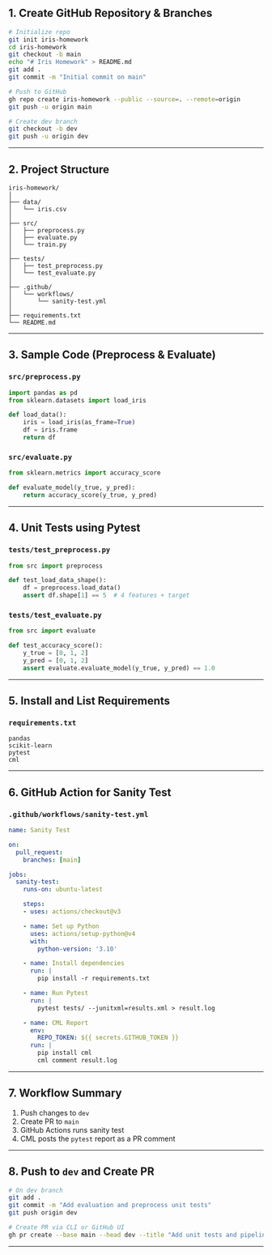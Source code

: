 
## 1. **Create GitHub Repository & Branches**

```bash
# Initialize repo
git init iris-homework
cd iris-homework
git checkout -b main
echo "# Iris Homework" > README.md
git add .
git commit -m "Initial commit on main"

# Push to GitHub
gh repo create iris-homework --public --source=. --remote=origin
git push -u origin main

# Create dev branch
git checkout -b dev
git push -u origin dev
```

---

## 2. **Project Structure**

```
iris-homework/
│
├── data/
│   └── iris.csv
│
├── src/
│   ├── preprocess.py
│   ├── evaluate.py
│   └── train.py
│
├── tests/
│   ├── test_preprocess.py
│   └── test_evaluate.py
│
├── .github/
│   └── workflows/
│       └── sanity-test.yml
│
├── requirements.txt
└── README.md
```

---

## 3. **Sample Code (Preprocess & Evaluate)**

### `src/preprocess.py`

```python
import pandas as pd
from sklearn.datasets import load_iris

def load_data():
    iris = load_iris(as_frame=True)
    df = iris.frame
    return df
```

### `src/evaluate.py`

```python
from sklearn.metrics import accuracy_score

def evaluate_model(y_true, y_pred):
    return accuracy_score(y_true, y_pred)
```

---

## 4. **Unit Tests using Pytest**

### `tests/test_preprocess.py`

```python
from src import preprocess

def test_load_data_shape():
    df = preprocess.load_data()
    assert df.shape[1] == 5  # 4 features + target
```

### `tests/test_evaluate.py`

```python
from src import evaluate

def test_accuracy_score():
    y_true = [0, 1, 2]
    y_pred = [0, 1, 2]
    assert evaluate.evaluate_model(y_true, y_pred) == 1.0
```

---

## 5. **Install and List Requirements**

### `requirements.txt`

```
pandas
scikit-learn
pytest
cml
```

---

## 6. **GitHub Action for Sanity Test**

### `.github/workflows/sanity-test.yml`

```yaml
name: Sanity Test

on:
  pull_request:
    branches: [main]

jobs:
  sanity-test:
    runs-on: ubuntu-latest

    steps:
    - uses: actions/checkout@v3

    - name: Set up Python
      uses: actions/setup-python@v4
      with:
        python-version: '3.10'

    - name: Install dependencies
      run: |
        pip install -r requirements.txt

    - name: Run Pytest
      run: |
        pytest tests/ --junitxml=results.xml > result.log

    - name: CML Report
      env:
        REPO_TOKEN: ${{ secrets.GITHUB_TOKEN }}
      run: |
        pip install cml
        cml comment result.log
```

---

## 7. **Workflow Summary**

1. Push changes to `dev`
2. Create PR to `main`
3. GitHub Actions runs sanity test
4. CML posts the `pytest` report as a PR comment

---

## 8. **Push to `dev` and Create PR**

```bash
# On dev branch
git add .
git commit -m "Add evaluation and preprocess unit tests"
git push origin dev

# Create PR via CLI or GitHub UI
gh pr create --base main --head dev --title "Add unit tests and pipeline" --body "Includes pytest and CML pipeline."
```

---

